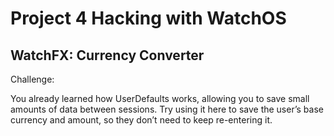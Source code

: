 # Project 4 Hacking with WatchOS

## WatchFX: Currency Converter

Challenge:

You already learned how UserDefaults works, allowing you to save small amounts of data between sessions. Try using it here to save the user’s base currency and amount, so they don’t need to keep re-entering it.
